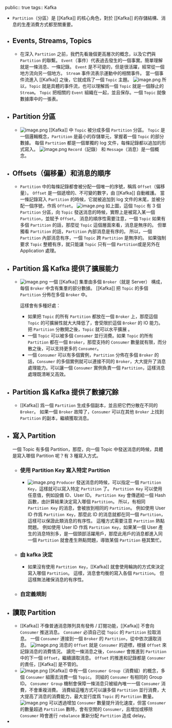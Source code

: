 public:: true
tags:: Kafka

- `Partition`（分區）是 [[Kafka]] 的核心角色，對於 [[Kafka]] 的存儲結構、消息的生產消費方式都至關重要。
- ## Events, Streams, Topics
	- 在深入 `Partition` 之前，我們先看幾個更高層次的概念，以及它們與 `Partition` 的聯繫。
	  `Event`（事件）代表過去發生的一個事實。簡單理解就是一條消息、一條記錄。
	  `Event` 是不可變的，但是很活躍，經常從一個地方流向另一個地方。
	  `Stream` 事件流表示運動中的相關事件。
	  當一個事件流進入 [[Kafka]] 之後，它就成爲了一個 `Topic` 主題。
	  ![image.png](../assets/image_1726931716992_0.png)
	  所以，`Topic` 就是具體的事件流，也可以理解爲一個 `Topic` 就是一個靜止的 `Stream`。
	  `Topic` 把相關的 `Event` 組織在一起，並且保存。一個 `Topic` 就像數據庫中的一張表。
- ## Partition 分區
	- ![image.png](../assets/image_1726931835692_0.png)
	  [[Kafka]] 中 `Topic` 被分成多個 `Partition` 分區。
	  `Topic` 是一個邏輯概念，`Partition` 是最小的存儲單元，掌握着一個 `Topic` 的部分數據。
	  每個 `Partition` 都是一個單獨的 log 文件，每條記錄都以追加的形式寫入。
	  ![image.png](../assets/image_1726931865401_0.png)
	  `Record`（記錄） 和 `Message`（消息）是一個概念。
- ## Offsets（偏移量）和消息的順序
	- `Partition` 中的每條記錄都會被分配一個唯一的序號，稱爲 `Offset`（偏移量）。
	  `Offset` 是一個遞增的、不可變的數字，由 [[Kafka]] 自動維護。
	  當一條記錄寫入 `Partition` 的時候，它就被追加到 log 文件的末尾，並被分配一個序號，作爲 `Offset`。
	  ![image.png](../assets/image_1726931922172_0.png)
	  如上圖，這個 `Topic` 有 3 個 `Partition` 分區，向 `Topic` 發送消息的時候，實際上是被寫入某一個 `Partition`，並賦予 `Offset`。
	  消息的順序性需要注意，一個 `Topic` 如果有多個 `Partition` 的話，那麼從 `Topic` 這個層面來看，消息是無序的。
	  但單獨看 `Partition` 的話，`Partition` 內部消息是有序的。
	  所以，一個 `Partition` 內部消息有序，一個 `Topic` 跨 `Partition` 是無序的。
	  如果強制要求 `Topic` 整體有序，就只能讓 `Topic` 只有一個 `Partition`或是另外在 Application 處理。
- ## Partition 爲 Kafka 提供了擴展能力
	- ![image.png](../assets/image_1726932000561_0.png)
	  一個 [[Kafka]] 集羣由多個 `Broker`（就是 Server） 構成，每個 `Broker` 中含有集羣的部分數據。
	  [[Kafka]] 把 `Topic` 的多個 `Partition` 分佈在多個 `Broker` 中。
	  
	  這樣會有多種好處：
		- 如果把 `Topic` 的所有 `Partition` 都放在一個 `Broker` 上，那麼這個 `Topic` 的可擴展性就大大降低了，會受限於這個 `Broker` 的 IO 能力。把 `Partition` 分散開之後，`Topic` 就可以水平擴展 。
		- 一個 `Topic` 可以被多個 `Consumer` 並行消費。如果 `Topic` 的所有 `Partition` 都在一個 `Broker`，那麼支持的 `Consumer` 數量就有限，而分散之後，可以支持更多的 `Consumer`。
		- 一個 `Consumer` 可以有多個實例，`Partition` 分佈在多個 `Broker` 的話，`Consumer` 的多個實例就可以連接不同的 `Broker`，大大提升了消息處理能力。可以讓一個 `Consumer` 實例負責一個 `Partition`，這樣消息處理既清晰又高效。
- ## Partition 爲 Kafka 提供了數據冗餘
	- [[Kafka]] 爲一個 `Partition` 生成多個副本，並且把它們分散在不同的 `Broker`。
	  如果一個 `Broker` 故障了，`Consumer` 可以在其他 `Broker` 上找到 `Partition` 的副本，繼續獲取消息。
- ## 寫入 Partition
  一個 Topic 有多個 Partition，那麼，向一個 Topic 中發送消息的時候，具體是寫入哪個 Partition 呢？有 3 種寫入方式。
	- ### 使用 Partition Key 寫入特定 Partition
		- ![image.png](../assets/image_1726932179698_0.png)
		  `Producer` 發送消息的時候，可以指定一個 `Partition Key`，這樣就可以寫入特定 `Partition` 了。
		  `Partition Key` 可以使用任意值，例如設備 ID、User ID。
		  `Partition Key` 會傳遞給一個 Hash 函數，由計算結果決定寫入哪個 `Partition`。
		  所以，有相同 `Partition Key` 的消息，會被放到相同的 `Partition`。
		  例如使用 User ID 作爲 `Partition Key`，那麼此 ID 的消息就都在同一個 `Partition`，這樣可以保證此類消息的有序性。
		  這種方式需要注意 `Partition` 熱點問題。
		  例如使用 User ID 作爲 `Partition Key`，如果某一個 User 產生的消息特別多，是一個頭部活躍用戶，那麼此用戶的消息都進入同一個 `Partition` 就會產生熱點問題，導致某個 `Partition` 極其繁忙。
	- ### 由 kafka 決定
		- 如果沒有使用 `Partition Key`，[[Kafka]] 就會使用輪詢的方式來決定寫入哪個 `Partition`。
		  這樣，消息會均衡的寫入各個 `Partition`。
		  但這樣無法確保消息的有序性。
	- ### 自定義規則
- ## 讀取 Partition
	- [[Kafka]] 不像普通消息隊列具有發佈 / 訂閱功能，[[Kafka]] 不會向 `Consumer` 推送消息。
	  `Consumer` 必須自己從 `Topic` 的 `Partition` 拉取消息。
	  一個 `Consumer` 連接到一個 `Broker` 的 `Partition`，從中依次讀取消息。
	  ![image.png](../assets/image_1726932300713_0.png)
	  消息的 `Offset` 就是 `Consumer` 的遊標，根據 `Offset` 來記錄消息的消費情況。
	  讀完一條消息之後，`Consumer` 會推進到 `Partition` 中的下一個 `Offset`，繼續讀取消息。
	  `Offset` 的推進和記錄都是 `Consumer` 的責任，[[Kafka]] 是不管的。
	- ![image.png](../assets/image_1726932336041_0.png)
	  [[Kafka]] 中有一個 `Consumer Group`（消費組）的概念，多個 `Consumer` 組團去消費一個 `Topic`。
	  同組的 `Consumer` 有相同的 Group ID。
	  `Consumer Group` 機制會保障一條消息只被組內唯一一個 `Consumer` 消費，不會重複消費。
	  消費組這種方式可以讓多個 `Partition` 並行消費，大大提高了消息的消費能力，最大並行度爲 `Topic` 的 `Partition` 數量。
	  ![image.png](../assets/image_1726932393389_0.png)
	  可以透過增加 `Consumer` 數量提升消化速度，但當 `Consumer` 的數量超過 `Partition` 數時，會有空閒的 `Consumer`，且增加或移除 `Consumer` 時會進行 `rebalance` 重新分配 `Partition` 造成 delay。
-
